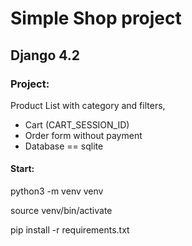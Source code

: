<h1>Simple Shop project</h1>
<h2>Django 4.2</h2>

<h3>Project:</h3>

Product List with category and filters, 

<ul>
  <li>Cart (CART_SESSION_ID)</li>
  <li>Order form without payment</li>
  <li>Database == sqlite</li>
</ul>

<h4>Start:</h4>
<p>python3 -m venv venv </p>
<p>source venv/bin/activate</p>
<p>pip install -r requirements.txt</p>
